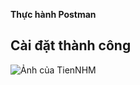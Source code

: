 **Thực hành Postman**


## Cài đặt thành công

![Ảnh của TienNHM](https://drive.google.com/file/d/1KNTjX058pkMB91pPfrR3urCNmoVfwUcG/view?usp=sharing)
